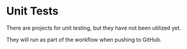 # Unit Tests

There are projects for unit testing, but they have not been utilized yet.

They will run as part of the workflow when pushing to GitHub.